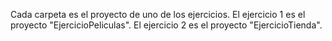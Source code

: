 Cada carpeta es el proyecto de uno de los ejercicios.
El ejercicio 1 es el proyecto "EjercicioPeliculas".
El ejercicio 2 es el proyecto "EjercicioTienda".